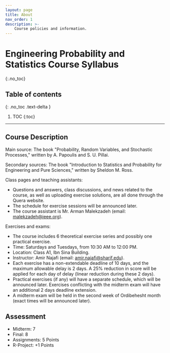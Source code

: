 ```yaml
---
layout: page
title: About
nav_order: 1
description: >-
    Course policies and information.
---
```


# Engineering Probability and Statistics Course Syllabus
{:.no_toc}

## Table of contents
{: .no_toc .text-delta }

1. TOC
{:toc}

---

## Course Description
Main source:
The book "Probability, Random Variables, and Stochastic Processes," written by A. Papoulis and S. U. Pillai.

Secondary sources:
The book "Introduction to Statistics and Probability for Engineering and Pure Sciences," written by Sheldon M. Ross.

Class pages and teaching assistants:

- Questions and answers, class discussions, and news related to the course, as well as uploading exercise solutions, are all done through the Quera website.
- The schedule for exercise sessions will be announced later.
- The course assistant is Mr. Arman Malekzadeh (email: <malekzadeh@ieee.org>).

Exercises and exams:
- The course includes 6 theoretical exercise series and possibly one practical exercise.
- Time: Saturdays and Tuesdays, from 10:30 AM to 12:00 PM.
- Location: Class A1, Ibn Sina Building.
- Instructor: Amir Najafi (email: <amir.najafi@sharif.edu>).
- Each exercise has a non-extendable deadline of 10 days, and the maximum allowable delay is 2 days. A 25% reduction in score will be applied for each day of delay (linear reduction during these 2 days).
- Practical exercises (if any) will have a separate schedule, which will be announced later. Exercises conflicting with the midterm exam will have an additional 2 days deadline extension.
- A midterm exam will be held in the second week of Ordibehesht month (exact times will be announced later).

## Assessment
- Midterm: 7
- Final: 8
- Assignments: 5 Points
- R-Project: +1 Points
